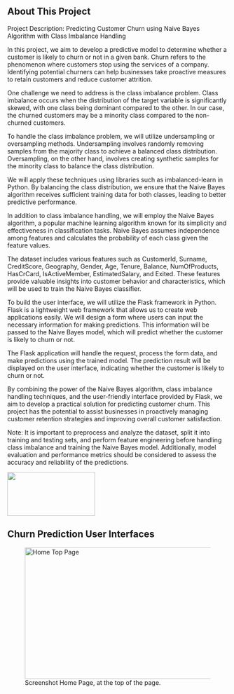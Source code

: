 ## About This Project

Project Description: Predicting Customer Churn using Naive Bayes Algorithm with Class Imbalance Handling

In this project, we aim to develop a predictive model to determine whether a customer is likely to churn or not in a given bank. Churn refers to the phenomenon where customers stop using the services of a company. Identifying potential churners can help businesses take proactive measures to retain customers and reduce customer attrition.

One challenge we need to address is the class imbalance problem. Class imbalance occurs when the distribution of the target variable is significantly skewed, with one class being dominant compared to the other. In our case, the churned customers may be a minority class compared to the non-churned customers.

To handle the class imbalance problem, we will utilize undersampling or oversampling methods. Undersampling involves randomly removing samples from the majority class to achieve a balanced class distribution. Oversampling, on the other hand, involves creating synthetic samples for the minority class to balance the class distribution.

We will apply these techniques using libraries such as imbalanced-learn in Python. By balancing the class distribution, we ensure that the Naive Bayes algorithm receives sufficient training data for both classes, leading to better predictive performance.

In addition to class imbalance handling, we will employ the Naive Bayes algorithm, a popular machine learning algorithm known for its simplicity and effectiveness in classification tasks. Naive Bayes assumes independence among features and calculates the probability of each class given the feature values.

The dataset includes various features such as CustomerId, Surname, CreditScore, Geography, Gender, Age, Tenure, Balance, NumOfProducts, HasCrCard, IsActiveMember, EstimatedSalary, and Exited. These features provide valuable insights into customer behavior and characteristics, which will be used to train the Naive Bayes classifier.

To build the user interface, we will utilize the Flask framework in Python. Flask is a lightweight web framework that allows us to create web applications easily. We will design a form where users can input the necessary information for making predictions. This information will be passed to the Naive Bayes model, which will predict whether the customer is likely to churn or not.

The Flask application will handle the request, process the form data, and make predictions using the trained model. The prediction result will be displayed on the user interface, indicating whether the customer is likely to churn or not.

By combining the power of the Naive Bayes algorithm, class imbalance handling techniques, and the user-friendly interface provided by Flask, we aim to develop a practical solution for predicting customer churn. This project has the potential to assist businesses in proactively managing customer retention strategies and improving overall customer satisfaction.

Note: It is important to preprocess and analyze the dataset, split it into training and testing sets, and perform feature engineering before handling class imbalance and training the Naive Bayes model. Additionally, model evaluation and performance metrics should be considered to assess the accuracy and reliability of the predictions.

<img src="https://github.com/ZulfanAhmadi12/MyPortfolio/blob/main/public/backend/assets/images/logoportofolio.png" width="200" height="100">

## Churn Prediction User Interfaces

<figure>
    <img src="https://github.com/ZulfanAhmadi12/MyPortfolio/blob/main/homefirst.png"
         alt="Home Top Page" width="600" height="300">
    <figcaption>Screenshot Home Page, at the top of the page.</figcaption>
</figure>



